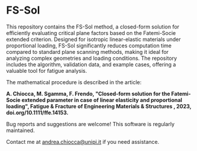 # FS-Sol

This repository contains the FS-Sol method, a closed-form solution for efficiently evaluating critical plane factors based on the Fatemi-Socie extended criterion. Designed for isotropic linear-elastic materials under proportional loading, FS-Sol significantly reduces computation time compared to standard plane scanning methods, making it ideal for analyzing complex geometries and loading conditions. The repository includes the algorithm, validation data, and example cases, offering a valuable tool for fatigue analysis.

The mathematical procedure is described in the article:

**A. Chiocca, M. Sgamma, F. Frendo, "Closed-form solution for the Fatemi-Socie extended parameter in case of linear elasticity and proportional loading",  Fatigue & Fracture of Engineering Materials & Structures , 2023, doi.org/10.1111/ffe.14153.**

Bug reports and suggestions are welcome! 
This software is regularly maintained.

Contact me at andrea.chiocca@unipi.it if you need assistance.
